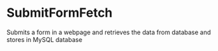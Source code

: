 # SubmitFormFetch
Submits a form in a webpage and retrieves the data from database and stores in MySQL database
